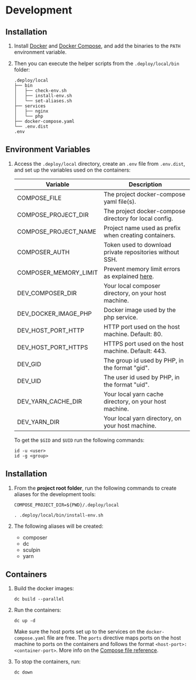 # Development

## Installation

1. Install [Docker][docker-install] and [Docker Compose][compose-install],
   and add the binaries to the `PATH` environment variable.

2. Then you can execute the helper scripts from the `.deploy/local/bin` folder:

    ```
    .deploy/local
    ├── bin
    │   ├── check-env.sh
    │   ├── install-env.sh
    │   └── set-aliases.sh
    ├── services
    │   ├── nginx
    │   └── php
    ├── docker-compose.yaml
    └── .env.dist
    .env
    ```

## Environment Variables

1. Access the `.deploy/local` directory, create an `.env` file from `.env.dist`,
   and set up the variables used on the containers:

    | Variable              | Description                                                           |
    | --------------------- | --------------------------------------------------------------------- |
    | COMPOSE_FILE          | The project docker-compose yaml file(s).                              |
    | COMPOSE_PROJECT_DIR   | The project docker-compose directory for local config.                |
    | COMPOSE_PROJECT_NAME  | Project name used as prefix when creating containers.                 |
    | COMPOSER_AUTH         | Token used to download private repositories without SSH.              |
    | COMPOSER_MEMORY_LIMIT | Prevent memory limit errors as explained [here][memory-limit-errors]. |
    | DEV_COMPOSER_DIR      | Your local composer directory, on your host machine.                  |
    | DEV_DOCKER_IMAGE_PHP  | Docker image used by the php service.                                 |
    | DEV_HOST_PORT_HTTP    | HTTP port used on the host machine. Default: 80.                      |
    | DEV_HOST_PORT_HTTPS   | HTTPS port used on the host machine. Default: 443.                    |
    | DEV_GID               | The group id used by PHP, in the format "gid".                        |
    | DEV_UID               | The user id used by PHP, in the format "uid".                         |
    | DEV_YARN_CACHE_DIR    | Your local yarn cache directory, on your host machine.                |
    | DEV_YARN_DIR          | Your local yarn directory, on your host machine.                      |

    To get the `$GID` and `$UID` run the following commands:

    ```
    id -u <user>
    id -g <group>
    ```

## Installation

1. From the **project root folder**, run the following commands to create
   aliases for the development tools:

    ```
    COMPOSE_PROJECT_DIR=${PWD}/.deploy/local
    ```

    ```
    . .deploy/local/bin/install-env.sh
    ```

2. The following aliases will be created:

    * composer
    * dc
    * sculpin
    * yarn

## Containers

1. Build the docker images:

    ```
    dc build --parallel
    ```

1. Run the containers:

    ```
    dc up -d
    ```

    Make sure the host ports set up to the services on the `docker-compose.yaml`
    file are free. The `ports` directive maps ports on the host machine to ports
    on the containers and follows the format `<host-port>:<container-port>`.
    More info on the [Compose file reference][compose-ports].

1. To stop the containers, run:

    ```
    dc down
    ```

[compose-install]: https://docs.docker.com/compose/install/
[compose-ports]: https://docs.docker.com/compose/compose-file/#ports
[docker-install]: https://docs.docker.com/install/
[memory-limit-errors]: https://getcomposer.org/doc/articles/troubleshooting.md#memory-limit-errors

